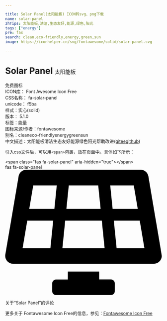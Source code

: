 ```yaml
---

title: Solar Panel(太阳能板) ICON转svg、png下载
name: solar-panel
zhTips: 太阳能板,清洁,生态友好,能源,绿色,阳光
tags: ["energy"]
pre: fas
search: clean,eco-friendly,energy,green,sun
image: https://iconhelper.cn/svg/fontawesome/solid/solar-panel.svg

---
```


# Solar Panel  <small style="font-size: 60%;font-weight: 100">太阳能板</small>


<div class="detail-page">
<p>
<span><span class="badge-success badge">免费图标</span> </span>
<br/>
<span>
ICON库：
<span class="badge-secondary badge">Font Awesome Icon Free</span> 
</span>
<br/>
<span>
CSS名称：
<span class="badge-secondary badge">fa-solar-panel</span> 
</span>
<br/>
<span>
unicode：
<span class="badge-secondary badge">f5ba</span> 
<copy-btn content='f5ba' btn-title=""></copy-btn>
<copy-btn :content='String.fromCodePoint(parseInt("f5ba", 16))' btn-title="复制U"></copy-btn>
</span><br/><span>样式：<span class="badge-light badge">实心(solid)</span></span>
<br/>
<span>
版本：
<span class="badge-secondary badge">5.1.0</span> 
</span><br/><span>标签：<span class="badge-light badge"><router-link to="/tags/energy.html">能量</router-link></span></span>
<br/>
<span>图标来源/作者：<span class="badge-light badge">fontawesome</span></span> 
<br/>
<span>别名：<span class="badge-light badge">clean</span><span class="badge-light badge">eco-friendly</span><span class="badge-light badge">energy</span><span class="badge-light badge">green</span><span class="badge-light badge">sun</span></span><br/><span class="zh-detail">中文描述：<span class="badge-primary badge">太阳能板</span><span class="badge-primary badge">清洁</span><span class="badge-primary badge">生态友好</span><span class="badge-primary badge">能源</span><span class="badge-primary badge">绿色</span><span class="badge-primary badge">阳光</span><span class="help-link"><span>帮助改进</span>(<a href="https://gitee.com/liuwave/icon-helper/edit/master/json/fontawesome/solid/solar-panel.json" target="_blank" rel="noopener noreferrer">gitee</a><a href="https://github.com/liuwave/icon-helper/edit/master/json/fontawesome/solid/solar-panel.json" target="_blank" rel="noopener noreferrer">github</a></span>)</span><br/>
</p>
</div>
<div class="alert alert-dark">
  <i class="fas fa-solar-panel fa-xs"></i>
  <i class="fas fa-solar-panel fa-sm"></i>
  <i class="fas fa-solar-panel fa-lg"></i>
  <i class="fas fa-solar-panel fa-2x"></i>
  <i class="fas fa-solar-panel fa-3x"></i>
  <i class="fas fa-solar-panel fa-5x"></i>
  <i class="fas fa-solar-panel fa-7x"></i>
</div>
<div>
  <p>引入css文件后，可以用<code>&lt;span&gt;</code>包裹，放在页面中。具体如下所示：    
  </p>
  <div class="alert alert-primary" style="font-size: 14px">
    &lt;span class="fas fa-solar-panel" aria-hidden="true"&gt;&lt;/span&gt;
    <copy-btn content='<span class="fas fa-solar-panel" aria-hidden="true"></span>'></copy-btn>
  </div>
  <div class="alert alert-secondary">
    <i class="fas fa-solar-panel"
    style="font-size: 24px"
    aria-hidden="true"></i> fas fa-solar-panel
    <copy-btn content="fas fa-solar-panel" btn-title="复制图标名称"></copy-btn>
  </div>
</div>
<div id="svg" class="svg-wrap">
<svg xmlns="http://www.w3.org/2000/svg" viewBox="0 0 640 512"><path d="M431.98 448.01l-47.97.05V416h-128v32.21l-47.98.05c-8.82.01-15.97 7.16-15.98 15.99l-.05 31.73c-.01 8.85 7.17 16.03 16.02 16.02l223.96-.26c8.82-.01 15.97-7.16 15.98-15.98l.04-31.73c.01-8.85-7.17-16.03-16.02-16.02zM585.2 26.74C582.58 11.31 568.99 0 553.06 0H86.93C71 0 57.41 11.31 54.79 26.74-3.32 369.16.04 348.08.03 352c-.03 17.32 14.29 32 32.6 32h574.74c18.23 0 32.51-14.56 32.59-31.79.02-4.08 3.35 16.95-54.76-325.47zM259.83 64h120.33l9.77 96H250.06l9.77-96zm-75.17 256H71.09L90.1 208h105.97l-11.41 112zm16.29-160H98.24l16.29-96h96.19l-9.77 96zm32.82 160l11.4-112h149.65l11.4 112H233.77zm195.5-256h96.19l16.29 96H439.04l-9.77-96zm26.06 256l-11.4-112H549.9l19.01 112H455.33z"/></svg>
</div>
<detail full-name='fa-solar-panel'></detail>

<Vssue title="关于“Solar Panel”的评论" >关于“Solar Panel”的评论</Vssue>
    
<div><p>更多关于  Fontawesome Icon Free的信息，参见：<a target="_blank" href="https://iconhelper.cn/fontawesome.html">Fontawesome Icon Free</a>
</p></div>
